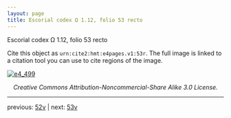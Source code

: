```yaml
---
layout: page
title: Escorial codex Ω 1.12, folio 53 recto
---
```


Escorial codex Ω 1.12, folio 53 recto

Cite this object as `urn:cite2:hmt:e4pages.v1:53r`.  The full image is linked to a citation tool you can use to cite regions of the image.

[![e4_499](http://www.homermultitext.org/iipsrv?IIIF=/project/homer/pyramidal/deepzoom/hmt/e4img/2017a/e4_499.tif/full/800,/0/default.jpg)](http://www.homermultitext.org/ict2/?urn=urn:cite2:hmt:e4img.2017a:e4_499) 

<p style="text-align: center; font-style: italic;">Creative Commons Attribution-Noncommercial-Share Alike 3.0 License.</p>

---

previous: [52v](../52v/) | next: [53v](../53v/)